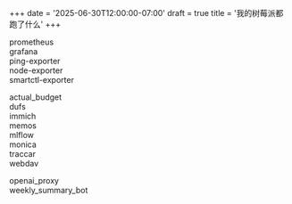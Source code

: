 +++
date = '2025-06-30T12:00:00-07:00'
draft = true
title = '我的树莓派都跑了什么'
+++

prometheus  
grafana  
ping-exporter  
node-exporter  
smartctl-exporter  

actual_budget  
dufs  
immich  
memos  
mlflow  
monica  
traccar  
webdav  

openai_proxy  
weekly_summary_bot  